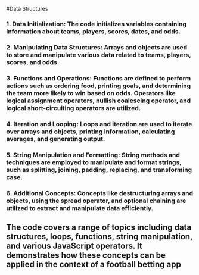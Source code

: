 #Data Structures
### 1. Data Initialization: The code initializes variables containing information about teams, players, scores, dates, and odds.
### 2. Manipulating Data Structures: Arrays and objects are used to store and manipulate various data related to teams, players, scores, and odds.
### 3. Functions and Operations: Functions are defined to perform actions such as ordering food, printing goals, and determining the team more likely to win based on odds. Operators like logical assignment operators, nullish coalescing operator, and logical short-circuiting operators are utilized.
### 4. Iteration and Looping: Loops and iteration are used to iterate over arrays and objects, printing information, calculating averages, and generating output.
### 5. String Manipulation and Formatting: String methods and techniques are employed to manipulate and format strings, such as splitting, joining, padding, replacing, and transforming case.
### 6. Additional Concepts: Concepts like destructuring arrays and objects, using the spread operator, and optional chaining are utilized to extract and manipulate data efficiently.

## The code covers a range of topics including data structures, loops, functions, string manipulation, and various JavaScript operators. It demonstrates how these concepts can be applied in the context of a football betting app